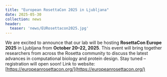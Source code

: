```yaml
---
title: "European RosettaCon 2025 in Ljubljana"
date: 2025-05-30
collection: news
header:
  teaser: 'news/EURosettacon2025.jpg'
---
```


We are excited to announce that our lab will be hosting **RosettaCon Europe 2025** in Ljubljana from **October 20–22, 2025**. This event will bring together researchers from across the Rosetta community to discuss the latest advances in computational biology and protein design. Stay tuned – registration will open soon!
Link to website: [https://europeanrosettacon.org/](https://europeanrosettacon.org/)

